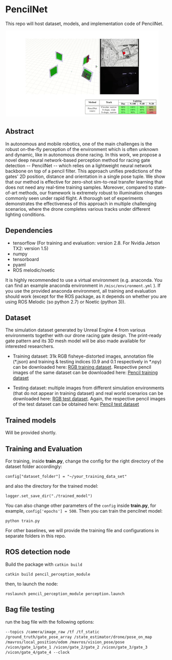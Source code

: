 # PencilNet
This repo will host dataset, models, and implementation code of PencilNet.

![](pencil_net.gif)
## Abstract

In autonomous and mobile robotics, one of the main challenges is the robust on-the-fly perception of the environment which is often unknown and dynamic, like in autonomous drone racing. In this work, we propose a novel deep neural network-based perception method for racing gate detection -- PencilNet -- which relies on a lightweight neural network backbone on top of a pencil filter. This approach unifies predictions of the gates' 2D position, distance and orientation in a single pose tuple. We show that our method is effective for zero-shot sim-to-real transfer learning that does not need any real-time training samples. Moreover, compared to state-of-art methods, our framework is extremely robust to illumination changes commonly seen under rapid flight. A thorough set of experiments demonstrates the effectiveness of this approach in multiple challenging scenarios, where the drone completes various tracks under different lighting conditions.

## Dependencies

- tensorflow (For training and evaluation: version 2.8. For Nvidia Jetson TX2: version 1.5)
- numpy
- tensorboard
- pyaml 
- ROS melodic/noetic

It is highly recommended to use a virtual environment (e.g. anaconda. You can find an example anaconda environment in `/misc/environment.yml` ). If you use the provided anaconda environment, all training and evaluation should work (except for the ROS package, as it depends on whether you are using ROS Melodic (so python 2.7) or Noetic (python 3)).
## Dataset

The simulation dataset generated by Unreal Engine 4 from various environments together with our drone racing gate design. The print-ready gate pattern and its 3D mesh model will be also made available for interested researchers.

- Training dataset: 31k RGB fisheye-distorted images, annotation file (*.json) and training & testing indices (0.9 and 0.1 respectively in *.npy) can be downloaded here: [RGB training dataset](https://drive.google.com/file/d/1HiRcgx7fSzGJhBtc5sE8JzztagGqBvOE/view?usp=sharing). Respective pencil images of the same dataset can be downloaded here: [Pencil training dataset](https://drive.google.com/file/d/1P6oF6HkBcgiz7UoKXevHI0ZIs83Eyuvo/view?usp=sharing)

- Testing dataset: multiple images from different simulation environments (that do not appear in training dataset) and real world scenarios can be downloaded here: [RGB test dataset](https://drive.google.com/file/d/1Q_zz7A_zGIDsKvCsjJ_o9W4IbJymHc2P/view?usp=sharing). Again, the respective pencil images of the test dataset can be obtained here: [Pencil test dataset](https://drive.google.com/file/d/1N9ckkTGaXhV6MIfxEH7OBo_lffOX4GQM/view?usp=sharing)


## Trained models

Will be provided shortly.

## Training and Evaluation

For training, inside **train.py**, change the config for the right directory of the dataset folder accordingly:

```
config["dataset_folder"] = "~/your_training_data_set"

```
and also the directory for the trained model:

```
logger.set_save_dir("./trained_model")
```
You can also change other parameters of the `config` inside **train.py**, for example, `config['epochs'] = 500`. Then you can train the pencilnet model:

```
python train.py
```

For other baselines, we will provide the training file and configurations in separate folders in this repo.
## ROS detection node

Build the package with `catkin build`

```
catkin build pencil_perception_module
```
then, to launch the node:

```
roslaunch pencil_perception_module perception.launch

```
## Bag file testing

run the bag file with the following options:

```
--topics /camera/image_raw /tf /tf_static /ground_truth/gate_pose_array /state_estimator/drone/pose_on_map /mavros/local_position/odom /mavros/vision_pose/pose /vicon/gate_1/gate_1 /vicon/gate_2/gate_2 /vicon/gate_3/gate_3 /vicon/gate_4/gate_4 --clock
```
